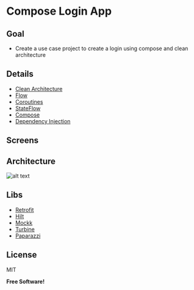 
# Compose Login App

## Goal
- Create a use case project to create a login using compose and clean architecture


## Details
- [Clean Architecture](https://developer.android.com/topic/architecture)
- [Flow](https://developer.android.com/kotlin/flow?hl=es-419)
- [Coroutines](https://developer.android.com/kotlin/coroutines?gclid=Cj0KCQjwxYOiBhC9ARIsANiEIfZsPrl2oyV57TqpHPGyFWzrPfFh6wP7pIVzL4CFQS7ynxdRCkzLKXUaAmMlEALw_wcB&gclsrc=aw.ds&hl=es-419)
- [StateFlow](https://developer.android.com/kotlin/flow/stateflow-and-sharedflow?hl=es-419)
- [Compose](https://developer.android.com/jetpack/compose?gclid=Cj0KCQjwxYOiBhC9ARIsANiEIfZAsMrrOjy3ChL5A81IvlStavnwQYHeVQ1ra2W_3ixes5V1258yzokaAtl0EALw_wcB&gclsrc=aw.ds&hl=es-419)
- [Dependency Injection](https://developer.android.com/training/dependency-injection?hl=es-419)


## Screens



##  Architecture
![alt text](https://i.ibb.co/MCyhNdL/Untitled-Diagram-4.png)

## Libs
- [Retrofit](https://github.com/square/retrofit)
- [Hilt](https://dagger.dev/hilt/)
- [Mockk](https://mockk.io/)
- [Turbine](https://github.com/cashapp/turbine)
- [Paparazzi](https://github.com/cashapp/paparazzi)

License
----

MIT


**Free Software!**